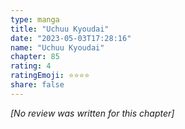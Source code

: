 ```yaml
---
type: manga
title: "Uchuu Kyoudai"
date: "2023-05-03T17:28:16"
name: "Uchuu Kyoudai"
chapter: 85
rating: 4
ratingEmoji: ⭐️⭐️⭐️⭐️
share: false
---
```


_[No review was written for this chapter]_
